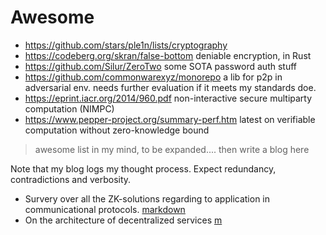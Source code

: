 
# Awesome

- https://github.com/stars/ple1n/lists/cryptography
- https://codeberg.org/skran/false-bottom deniable encryption, in Rust
- https://github.com/Silur/ZeroTwo some SOTA password auth stuff
- https://github.com/commonwarexyz/monorepo a lib for p2p in adversarial env. needs further evaluation if it meets my standards doe. 
- https://eprint.iacr.org/2014/960.pdf non-interactive secure multiparty computation (NIMPC)
- https://www.pepper-project.org/summary-perf.htm latest on verifiable computation without zero-knowledge bound


> awesome list in my mind, to be expanded.... then write a blog here

Note that my blog logs my thought process. Expect redundancy, contradictions and verbosity.

- Survery over all the ZK-solutions regarding to application in communicational protocols. [markdown](./zk_survey.md)
- On the architecture of decentralized services [m](./arch.md)